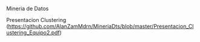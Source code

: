 Mineria de Datos

Presentacion Clustering (https://github.com/AlanZamMdrn/MineriaDts/blob/master/Presentacion_Clustering_Equipo2.pdf)
